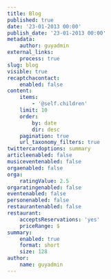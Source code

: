 ```yaml
---
title: Blog
published: true
date: '23-01-2013 00:00'
publish_date: '23-01-2013 00:00'
metadata:
    author: guyadmin
external_links:
    process: true
slug: blog
visible: true
recaptchacontact:
    enabled: false
content:
    items:
        - '@self.children'
    limit: 10
    order:
        by: date
        dir: desc
    pagination: true
    url_taxonomy_filters: true
twittercardoptions: summary
articleenabled: false
musiceventenabled: false
orgaenabled: false
orga:
    ratingValue: 2.5
orgaratingenabled: false
eventenabled: false
personenabled: false
restaurantenabled: false
restaurant:
    acceptsReservations: 'yes'
    priceRange: $
summary:
    enabled: true
    format: short
    size: 128
author:
    name: guyadmin
---
```


